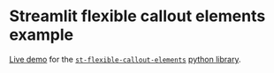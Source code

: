 # Streamlit flexible callout elements example
[Live demo](https://flexible-callout-elements.streamlit.app) for the [`st-flexible-callout-elements`](https://github.com/jlnetosci/st-flexible-callout-elements) [python library](https://pypi.org/project/st-flexible-status-elements/).
